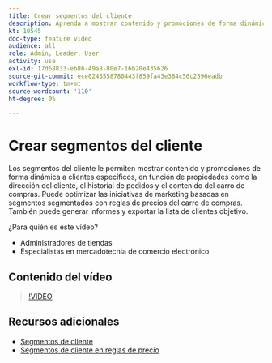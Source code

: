 ```yaml
---
title: Crear segmentos del cliente
description: Aprenda a mostrar contenido y promociones de forma dinámica a clientes específicos en función de propiedades como la dirección del cliente, el historial de pedidos y el contenido del carro de compras.
kt: 10545
doc-type: feature video
audience: all
role: Admin, Leader, User
activity: use
exl-id: 17d68833-eb86-49a8-80e7-16b20e435626
source-git-commit: ece0243558780443f859fa43e384c56c2596eadb
workflow-type: tm+mt
source-wordcount: '110'
ht-degree: 0%

---
```


# Crear segmentos del cliente

Los segmentos del cliente le permiten mostrar contenido y promociones de forma dinámica a clientes específicos, en función de propiedades como la dirección del cliente, el historial de pedidos y el contenido del carro de compras. Puede optimizar las iniciativas de marketing basadas en segmentos segmentados con reglas de precios del carro de compras. También puede generar informes y exportar la lista de clientes objetivo.

¿Para quién es este vídeo?

- Administradores de tiendas
- Especialistas en mercadotecnia de comercio electrónico

## Contenido del vídeo

>[!VIDEO](https://video.tv.adobe.com/v/343659?quality=12&learn=on)

## Recursos adicionales

- [Segmentos de cliente](https://docs.magento.com/user-guide/marketing/customer-segments.html)
- [Segmentos de cliente en reglas de precio](https://docs.magento.com/user-guide/marketing/customer-segment-price-rule.html)
